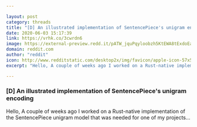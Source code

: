 ```yaml
---

layout: post
category: threads
title: "[D] An illustrated implementation of SentencePiece's unigram encoding"
date: 2020-06-03 15:17:39
link: https://vrhk.co/3cwrdn6
image: https://external-preview.redd.it/pATW_jquPqyloobzh5KtEWA8tExdoEaMxBGdC29Bo7c.jpg?width=400&height=209.42408377&auto=webp&crop=400:209.42408377,smart&s=7307eb7e3f63d28757f751559b2a21367ba278ee
domain: reddit.com
author: "reddit"
icon: http://www.redditstatic.com/desktop2x/img/favicon/apple-icon-57x57.png
excerpt: "Hello, A couple of weeks ago I worked on a Rust-native implementation of the SentencePiece unigram model that was needed for one of my projects..."

---
```


### [D] An illustrated implementation of SentencePiece's unigram encoding

Hello, A couple of weeks ago I worked on a Rust-native implementation of the SentencePiece unigram model that was needed for one of my projects...